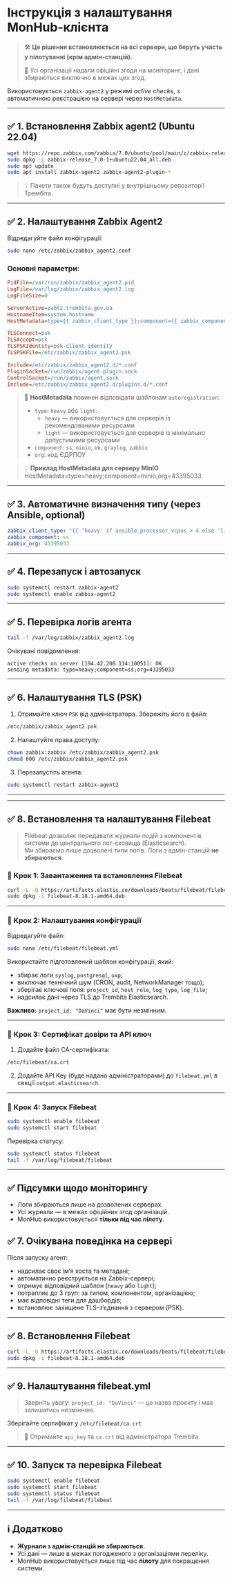 # Інструкція з налаштування MonHub-клієнта

> 🛠️ **Це рішення встановлюється на всі сервери, що беруть участь у пілотуванні (крім адмін-станцій).**
>
> 📄 Усі організації надали офіційні згоди на моніторинг, і дані збираються виключно в межах цих згод.

Використовується `zabbix-agent2` у режимі *active checks*, з автоматичною реєстрацією на сервері через `HostMetadata`.

---

## ✅ 1. Встановлення Zabbix agent2 (Ubuntu 22.04)

```bash
wget https://repo.zabbix.com/zabbix/7.0/ubuntu/pool/main/z/zabbix-release/zabbix-release_7.0-1+ubuntu22.04_all.deb
sudo dpkg -i zabbix-release_7.0-1+ubuntu22.04_all.deb
sudo apt update
sudo apt install zabbix-agent2 zabbix-agent2-plugin-*
```

> 💡 Пакети також будуть доступні у внутрішньому репозиторії Трембіта.

---

## ✅ 2. Налаштування Zabbix Agent2

Відредагуйте файл конфігурації:

```bash
sudo nano /etc/zabbix/zabbix_agent2.conf
```

### Основні параметри:

```ini
PidFile=/var/run/zabbix/zabbix_agent2.pid
LogFile=/var/log/zabbix/zabbix_agent2.log
LogFileSize=0

ServerActive=zabt2.trembita.gov.ua
HostnameItem=system.hostname
HostMetadata=type={{ zabbix_client_type }};component={{ zabbix_component }};org={{ zabbix_org }}

TLSConnect=psk
TLSAccept=psk
TLSPSKIdentity=psk-client-identity
TLSPSKFile=/etc/zabbix/zabbix_agent2.psk

Include=/etc/zabbix/zabbix_agent2.d/*.conf
PluginSocket=/run/zabbix/agent.plugin.sock
ControlSocket=/run/zabbix/agent.sock
Include=/etc/zabbix/zabbix_agent2.d/plugins.d/*.conf
```

> 📌 **HostMetadata** повинен відповідати шаблонам `autoregistration`:
> - `type`: `heavy` або `light`:  
>    - `heavy` — використовується для серверів із рекомендованими ресурсами
>    - `light` — використовується для серверів із мінімально допустимими ресурсами
> - `component`: `ss`, `minio`, `ek`, `graylog`, `zabbix`  
> - `org`: код ЄДРПОУ


> 💡 **Приклад HostMetadata для серверу MinIO**
> HostMetadata=type=heavy;component=minio;org=43395033
---

## ✅ 3. Автоматичне визначення типу (через Ansible, optional)

```yaml
zabbix_client_type: "{{ 'heavy' if ansible_processor_vcpus > 4 else 'light' }}"
zabbix_component: ss
zabbix_org: 43395033
```

---

## ✅ 4. Перезапуск і автозапуск

```bash
sudo systemctl restart zabbix-agent2
sudo systemctl enable zabbix-agent2
```

---

## ✅ 5. Перевірка логів агента

```bash
tail -f /var/log/zabbix/zabbix_agent2.log
```

Очікувані повідомлення:

```
active checks on server [194.42.200.134:10051]: OK
sending metadata: type=heavy;component=ss;org=43395033
```

---

## ✅ 6. Налаштування TLS (PSK)

1. Отримайте ключ `PSK` від адміністратора. Збережіть його в файл:

```bash
/etc/zabbix/zabbix_agent2.psk
```

2. Налаштуйте права доступу:

```bash
chown zabbix:zabbix /etc/zabbix/zabbix_agent2.psk
chmod 600 /etc/zabbix/zabbix_agent2.psk
```

3. Перезапустіть агента:

```bash
sudo systemctl restart zabbix-agent2
```

---


---

## ✅ 8. Встановлення та налаштування Filebeat

> Filebeat дозволяє передавати журнали подій з компонентів системи до центрального лог-сховища (Elasticsearch).  
> Ми збираємо лише дозволені типи логів. Логи з адмін-станцій **не збираються**.

### 🔹 Крок 1: Завантаження та встановлення Filebeat

```bash
curl -L -O https://artifacts.elastic.co/downloads/beats/filebeat/filebeat-8.18.1-amd64.deb
sudo dpkg -i filebeat-8.18.1-amd64.deb
```

---

### 🔹 Крок 2: Налаштування конфігурації

Відредагуйте файл:

```bash
sudo nano /etc/filebeat/filebeat.yml
```

Використайте підготовлений шаблон конфігурації, який:
- збирає логи `syslog`, `postgresql`, `uxp`;
- виключає технічний шум (CRON, audit, NetworkManager тощо);
- зберігає ключові поля: `project_id`, `host_role`, `log_type`, `log_file`;
- надсилає дані через TLS до Trembita Elasticsearch.

**Важливо:** `project_id: "DaVinci"` має бути незмінним.

---

### 🔹 Крок 3: Сертифікат довіри та API ключ

1. Додайте файл CA-сертифіката:

```bash
/etc/filebeat/ca.crt
```

2. Додайте API Key (буде надано адміністраторами) до `filebeat.yml` в секції `output.elasticsearch`.

---

### 🔹 Крок 4: Запуск Filebeat

```bash
sudo systemctl enable filebeat
sudo systemctl start filebeat
```

Перевірка статусу:

```bash
sudo systemctl status filebeat
tail -f /var/log/filebeat/filebeat
```

---

## ✅ Підсумки щодо моніторингу

- Логи збираються лише на дозволених серверах.
- Усі журнали — в межах офіційних згод організацій.
- MonHub використовується **тільки під час пілоту**.
## ✅ 7. Очікувана поведінка на сервері

Після запуску агент:

- надсилає своє ім’я хоста та метадані;
- автоматично реєструється на Zabbix-сервері;
- отримує відповідний шаблон (`heavy` або `light`);
- потрапляє до 3 груп: за типом, компонентом, організацією;
- має відповідні теги для дашбордів;
- встановлює захищене TLS-з’єднання з сервером (PSK).

---

## ✅ 8. Встановлення Filebeat

```bash
curl -L -O https://artifacts.elastic.co/downloads/beats/filebeat/filebeat-8.18.1-amd64.deb
sudo dpkg -i filebeat-8.18.1-amd64.deb
```

---

## ✅ 9. Налаштування filebeat.yml

> Зверніть увагу: `project_id: "DaVinci"` — це назва проєкту і має залишатись незмінною.

Зберігайте сертифікат у `/etc/filebeat/ca.crt`

> 🔑 Отримайте `api_key` та `ca.crt` від адміністратора Trembita.

---

## ✅ 10. Запуск та перевірка Filebeat

```bash
sudo systemctl enable filebeat
sudo systemctl start filebeat
sudo systemctl status filebeat
tail -f /var/log/filebeat/filebeat
```

---

## ℹ️ Додатково

- **Журнали з адмін-станцій не збираються.**
- Усі дані — лише в межах погодженого з організаціями переліку.
- MonHub використовується лише під час **пілоту** для покращення системи.
